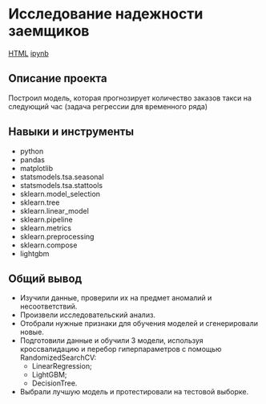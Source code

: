 # Исследование надежности заемщиков

[HTML](https://github.com/AntonSA888/Portfolio/blob/main/12_time_series_taxi/time_series_taxi.html) [ipynb](https://github.com/AntonSA888/Portfolio/blob/main/12_time_series_taxi/time_series_taxi.ipynb)

## Описание проекта

Построил модель, которая прогнозирует количество заказов такси на следующий час (задача регрессии для временного ряда)

## Навыки и инструменты

- python
- pandas
- matplotlib
- statsmodels.tsa.seasonal
- statsmodels.tsa.stattools
- sklearn.model_selection
- sklearn.tree
- sklearn.linear_model
- sklearn.pipeline
- sklearn.metrics
- sklearn.preprocessing
- sklearn.compose
- lightgbm

## Общий вывод

- Изучили данные, проверили их на предмет аномалий и несоответствий.
- Произвели исследовательский анализ.
- Отобрали нужные признаки для обучения моделей и сгенерировали новые.
- Подготовили данные и обучили 3 модели, используя кроссвалидацию и перебор гиперпараметров с помощью RandomizedSearchCV:
  - LinearRegression;
  - LightGBM;
  - DecisionTree.
- Выбрали лучшую модель и протестировали на тестовой выборке.


